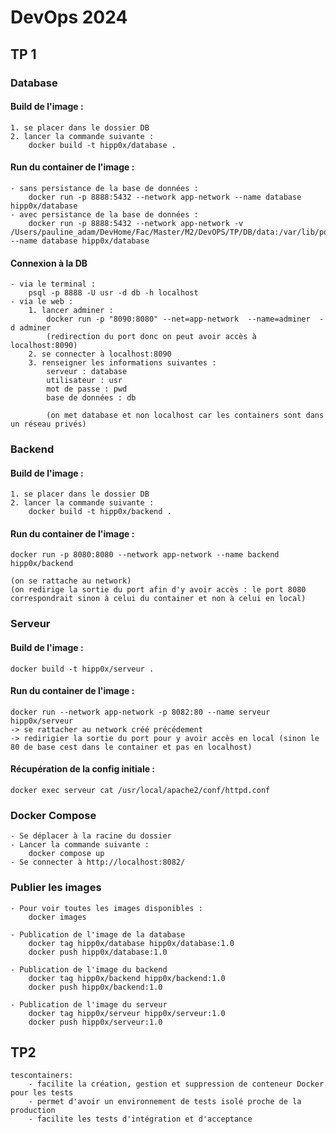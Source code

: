 # DevOps 2024

## TP 1

### Database

#### Build de l'image :   
    1. se placer dans le dossier DB
    2. lancer la commande suivante :
        docker build -t hipp0x/database .

#### Run du container de l'image :
    - sans persistance de la base de données :
        docker run -p 8888:5432 --network app-network --name database hipp0x/database
    - avec persistance de la base de données :
        docker run -p 8888:5432 --network app-network -v /Users/pauline_adam/DevHome/Fac/Master/M2/DevOPS/TP/DB/data:/var/lib/postgresql/data --name database hipp0x/database

#### Connexion à la DB 
    - via le terminal :   
        psql -p 8888 -U usr -d db -h localhost
    - via le web :
        1. lancer adminer :
            docker run -p "8090:8080" --net=app-network  --name=adminer  -d adminer
            (redirection du port donc on peut avoir accès à localhost:8090)
        2. se connecter à localhost:8090
        3. renseigner les informations suivantes :
            serveur : database
            utilisateur : usr
            mot de passe : pwd
            base de données : db
            
            (on met database et non localhost car les containers sont dans un réseau privés)

### Backend

#### Build de l'image :   
    1. se placer dans le dossier DB
    2. lancer la commande suivante :
        docker build -t hipp0x/backend .

#### Run du container de l'image :    
    docker run -p 8080:8080 --network app-network --name backend hipp0x/backend 

    (on se rattache au network)
    (on redirige la sortie du port afin d'y avoir accès : le port 8080 correspondrait sinon à celui du container et non à celui en local)

### Serveur

#### Build de l'image :   
    docker build -t hipp0x/serveur .

#### Run du container de l'image :    
    docker run --network app-network -p 8082:80 --name serveur hipp0x/serveur 
    -> se rattacher au network créé précédement
    -> redirigier la sortie du port pour y avoir accès en local (sinon le 80 de base cest dans le container et pas en localhost)

#### Récupération de la config initiale :    
    docker exec serveur cat /usr/local/apache2/conf/httpd.conf

### Docker Compose

    - Se déplacer à la racine du dossier 
    - Lancer la commande suivante :
        docker compose up
    - Se connecter à http://localhost:8082/

### Publier les images

    - Pour voir toutes les images disponibles :
        docker images
    
    - Publication de l'image de la database
        docker tag hipp0x/database hipp0x/database:1.0   
        docker push hipp0x/database:1.0

    - Publication de l'image du backend
        docker tag hipp0x/backend hipp0x/backend:1.0    
        docker push hipp0x/backend:1.0

    - Publication de l'image du serveur
        docker tag hipp0x/serveur hipp0x/serveur:1.0    
        docker push hipp0x/serveur:1.0  


## TP2

    tescontainers: 
        - facilite la création, gestion et suppression de conteneur Docker pour les tests
        - permet d'avoir un environnement de tests isolé proche de la production
        - facilite les tests d'intégration et d'acceptance

     